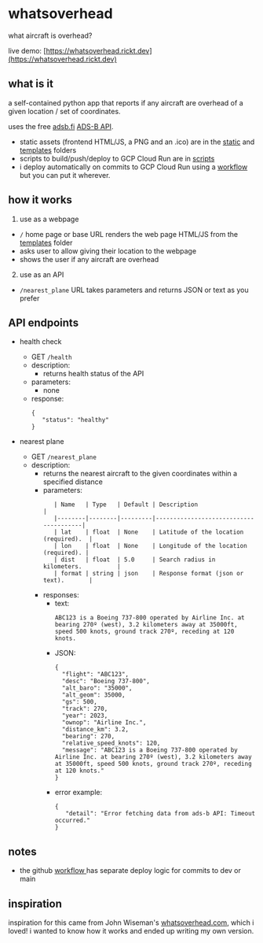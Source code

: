 # whatsoverhead
what aircraft is overhead?

live demo: [https://whatsoverhead.rickt.dev](https://whatsoverhead.rickt.dev)

## what is it

a self-contained python app that reports if any aircraft are overhead of a given location / set of coordinates. 

uses the free [adsb.fi](https://adsb.fi) [ADS-B API](https://github.com/adsbfi/opendata/blob/main/README.md). 

* static assets (frontend HTML/JS, a PNG and an .ico) are in the [static](https://github.com/rickt/whatsoverhead/tree/main/static) and [templates](https://github.com/rickt/whatsoverhead/tree/main/templates) folders
* scripts to build/push/deploy to GCP Cloud Run are in [scripts](https://github.com/rickt/whatsoverhead/tree/main/scripts)
* i deploy automatically on commits to GCP Cloud Run using a [workflow](https://github.com/rickt/whatsoverhead/tree/main/.github/workflows) but you can put it wherever. 

## how it works
1. use as a webpage
* `/` home page or base URL renders the web page HTML/JS from the [templates](https://github.com/rickt/whatsoverhead/tree/main/templates) folder
* asks user to allow giving their location to the webpage 
* shows the user if any aircraft are overhead
2. use as an API
* `/nearest_plane` URL takes parameters and returns JSON or text as you prefer

## API endpoints
* health check
  * GET `/health`
  * description:
    * returns health status of the API
  * parameters:
    * none
  * response:
    ```
    {
       "status": "healthy"
    }
    ```

* nearest plane
  * GET `/nearest_plane`
  * description:
    * returns the nearest aircraft to the given coordinates within a specified distance
     * parameters:
       ```
          | Name   | Type   | Default | Description                           |
          |--------|--------|---------|---------------------------------------|
          | lat    | float  | None    | Latitude of the location (required).  |
          | lon    | float  | None    | Longitude of the location (required). |
          | dist   | float  | 5.0     | Search radius in kilometers.          |
          | format | string | json    | Response format (json or text).       |
       ```
      * responses:
        * text:
          ```
          ABC123 is a Boeing 737-800 operated by Airline Inc. at bearing 270º (west), 3.2 kilometers away at 35000ft, speed 500 knots, ground track 270º, receding at 120 knots.
          ```
        * JSON:
          ```
          {
            "flight": "ABC123",
            "desc": "Boeing 737-800",
            "alt_baro": "35000",
            "alt_geom": 35000,
            "gs": 500,
            "track": 270,
            "year": 2023,
            "ownop": "Airline Inc.",
            "distance_km": 3.2,
            "bearing": 270,
            "relative_speed_knots": 120,
            "message": "ABC123 is a Boeing 737-800 operated by Airline Inc. at bearing 270º (west), 3.2 kilometers away at 35000ft, speed 500 knots, ground track 270º, receding at 120 knots."
          }
          ```
        * error example:
          ```
          {
             "detail": "Error fetching data from ads-b API: Timeout occurred."
          }
          ```

## notes
* the github [workflow ](https://github.com/rickt/whatsoverhead/tree/main/.github/workflors) has separate deploy logic for commits to dev or main

## inspiration
inspiration for this came from John Wiseman's [whatsoverhead.com](https://whatsoverhead.com), which i loved! i wanted to know how it works and ended up writing my own version. 

